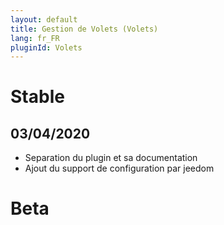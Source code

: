 ```yaml
---
layout: default
title: Gestion de Volets (Volets)
lang: fr_FR
pluginId: Volets
---
```


# Stable

## 03/04/2020

* Separation du plugin et sa documentation
* Ajout du support de configuration par jeedom

# Beta

